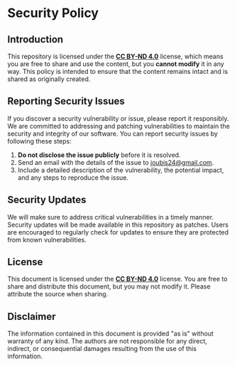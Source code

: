 # Security Policy

## Introduction

This repository is licensed under the **[CC BY-ND 4.0](https://creativecommons.org/licenses/by-nd/4.0/)** license, which means you are free to share and use the content, but you **cannot modify** it in any way. This policy is intended to ensure that the content remains intact and is shared as originally created.

## Reporting Security Issues

If you discover a security vulnerability or issue, please report it responsibly. We are committed to addressing and patching vulnerabilities to maintain the security and integrity of our software. You can report security issues by following these steps:

1. **Do not disclose the issue publicly** before it is resolved.
2. Send an email with the details of the issue to [joubis24@gmail.com](mailto:joubis24@gmail.com).
3. Include a detailed description of the vulnerability, the potential impact, and any steps to reproduce the issue.

## Security Updates

We will make sure to address critical vulnerabilities in a timely manner. Security updates will be made available in this repository as patches. Users are encouraged to regularly check for updates to ensure they are protected from known vulnerabilities.

## License

This document is licensed under the **[CC BY-ND 4.0](https://creativecommons.org/licenses/by-nd/4.0/)** license. You are free to share and distribute this document, but you may not modify it. Please attribute the source when sharing.

## Disclaimer

The information contained in this document is provided "as is" without warranty of any kind. The authors are not responsible for any direct, indirect, or consequential damages resulting from the use of this information.

